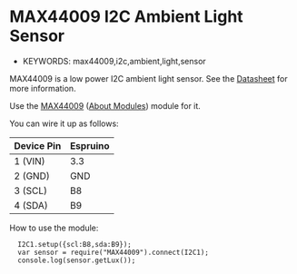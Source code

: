 <!--- Copyright (c) 2019 Chris Hinze. See the file LICENSE for copying permission. -->
MAX44009 I2C Ambient Light Sensor
=====================

* KEYWORDS: max44009,i2c,ambient,light,sensor

MAX44009 is a low power I2C ambient light sensor. See the [Datasheet](https://datasheets.maximintegrated.com/en/ds/MAX44009.pdf) for more information.

Use the [MAX44009](/modules/MAX44009.js) ([About Modules](/Modules)) module for it.

You can wire it up as follows:

| Device Pin | Espruino |
| ---------- | -------- |
| 1 (VIN)    | 3.3      |
| 2 (GND)    | GND      |
| 3 (SCL)    | B8       |
| 4 (SDA)    | B9       |

How to use the module:

```
  I2C1.setup({scl:B8,sda:B9});
  var sensor = require("MAX44009").connect(I2C1);
  console.log(sensor.getLux());
```
